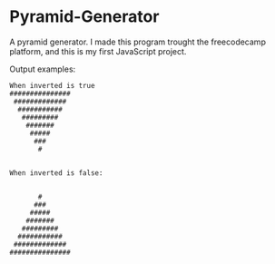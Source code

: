# Pyramid-Generator
A pyramid generator. 
I made this program trought the freecodecamp platform, and this is my first JavaScript project.



Output examples:  

```
When inverted is true
###############
 ############# 
  ###########  
   #########   
    #######    
     #####     
      ###      
       # 

       
When inverted is false:


       #       
      ###      
     #####     
    #######    
   #########   
  ###########  
 ############# 
###############

```
